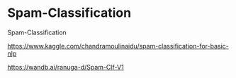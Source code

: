 # Spam-Classification
Spam-Classification

https://www.kaggle.com/chandramoulinaidu/spam-classification-for-basic-nlp

https://wandb.ai/ranuga-d/Spam-Clf-V1
